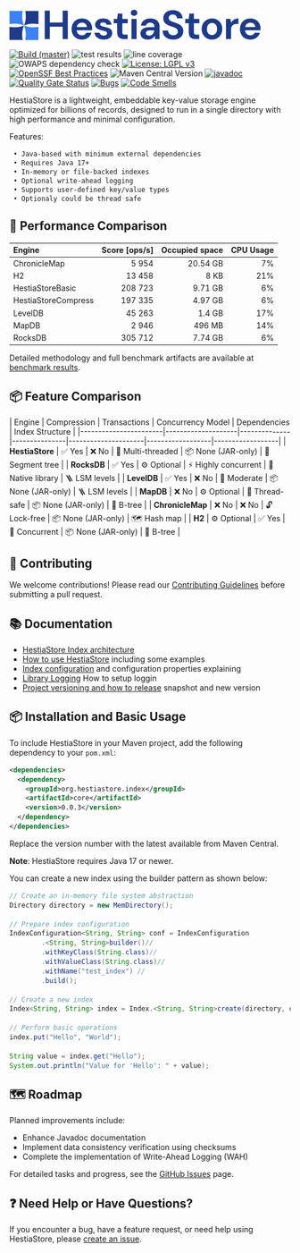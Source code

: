 ![HestiaStore logo](./images/logo.png)

[![Build (master)](https://github.com/jajir/HestiaStore/actions/workflows/maven.yml/badge.svg?branch=master)](https://github.com/jajir/HestiaStore/actions/workflows/maven.yml?query=branch%3Amain)
![test results](https://gist.githubusercontent.com/jajir/a613341fb9d9d0c6a426b42a714700b7/raw/badge-main.svg)
![line coverage](https://gist.githubusercontent.com/jajir/a613341fb9d9d0c6a426b42a714700b7/raw/jacoco-badge-main.svg)
![OWAPS dependency check](https://gist.githubusercontent.com/jajir/a613341fb9d9d0c6a426b42a714700b7/raw/badge-owasp-main.svg)
[![License: LGPL v3](https://img.shields.io/badge/License-LGPL%20v3-blue.svg)](https://www.gnu.org/licenses/lgpl-3.0)
[![OpenSSF Best Practices](https://www.bestpractices.dev/projects/10654/badge)](https://www.bestpractices.dev/projects/10654)
![Maven Central Version](https://img.shields.io/maven-central/v/org.hestiastore.index/core)
[![javadoc](https://javadoc.io/badge2/org.hestiastore.index/core/javadoc.svg)](https://javadoc.io/doc/org.hestiastore.index/core)
[![Quality Gate Status](https://sonarcloud.io/api/project_badges/measure?project=jajir_HestiaStore&metric=alert_status)](https://sonarcloud.io/summary/new_code?id=jajir_HestiaStore)
[![Bugs](https://sonarcloud.io/api/project_badges/measure?project=jajir_HestiaStore&metric=bugs)](https://sonarcloud.io/summary/new_code?id=jajir_HestiaStore)
[![Code Smells](https://sonarcloud.io/api/project_badges/measure?project=jajir_HestiaStore&metric=code_smells)](https://sonarcloud.io/summary/new_code?id=jajir_HestiaStore)

HestiaStore is a lightweight, embeddable key-value storage engine optimized for billions of records, designed to run in a single directory with high performance and minimal configuration.

Features:

```
 • Java-based with minimum external dependencies
 • Requires Java 17+
 • In-memory or file-backed indexes
 • Optional write-ahead logging
 • Supports user-defined key/value types
 • Optionaly could be thread safe
```

## 🚀 Performance Comparison

| Engine | Score [ops/s] | Occupied space | CPU Usage |
|:-------|--------------:|---------------:|----------:|
| ChronicleMap |         5 954 | 20.54 GB | 7% |
| H2 |        13 458 | 8 KB | 21% |
| HestiaStoreBasic |       208 723 | 9.71 GB | 6% |
| HestiaStoreCompress |       197 335 | 4.97 GB | 6% |
| LevelDB |        45 263 | 1.4 GB | 17% |
| MapDB |         2 946 | 496 MB | 14% |
| RocksDB |       305 712 | 7.74 GB | 6% |

Detailed methodology and full benchmark artifacts are available at [benchmark results](https://hestiastore.org/benchmark-results/).

## 📦 Feature Comparison

| Engine               |  Compression | Transactions | Concurrency Model   | Dependencies     | Index Structure |
|-----------------------|--------------------|--------------|---------------|---------------------|------------------|------------------|
| **HestiaStore**       |  ✅ Yes      | ❌ No          | 🧵 Multi-threaded    | 📦 None (JAR-only) | 🌲 Segment tree   |
| **RocksDB**              |  ✅ Yes      | ⚙️ Optional    | ⚡ Highly concurrent | 🧩 Native library  | 🪜 LSM levels     |
| **LevelDB**              |  ✅ Yes      | ❌ No          | 🔀 Moderate          | 📦 None (JAR-only) | 🪜 LSM levels     |
| **MapDB**                |  ❌ No       | ⚙️ Optional    | 🧱 Thread-safe       | 📦 None (JAR-only) | 🌳 B-tree         |
| **ChronicleMap**         |  ❌ No       | ❌ No          | 🔓 Lock-free         | 📦 None (JAR-only) | 🗺️ Hash map       |
| **H2**                   |  ⚙️ Optional | ✅ Yes         | 🔁 Concurrent        | 📦 None (JAR-only) | 🌳 B-tree         |

## 🤝 Contributing

We welcome contributions! Please read our [Contributing Guidelines](CONTRIBUTING.md) before submitting a pull request.

## 📚 Documentation

* [HestiaStore Index architecture](https://hestiastore.org/architecture/arch-index/)
* [How to use HestiaStore](https://hestiastore.org/how-to-use/) including some examples
* [Index configuration](https://hestiastore.org/configuration/) and configuration properties explaining
* [Library Logging](https://hestiastore.org/configuration/logging/) How to setup loggin
* [Project versioning and how to release](https://hestiastore.org/development/release/) snapshot and new version

<!--
* [Segment implementation details](segment.md)
-->

## 📦 Installation and Basic Usage

To include HestiaStore in your Maven project, add the following dependency to your `pom.xml`:

```xml
<dependencies>
  <dependency>
    <groupId>org.hestiastore.index</groupId>
    <artifactId>core</artifactId>
    <version>0.0.3</version>
  </dependency>
</dependencies>
```

Replace the version number with the latest available from Maven Central.

**Note**: HestiaStore requires Java 17 or newer.

You can create a new index using the builder pattern as shown below:

```java
// Create an in-memory file system abstraction
Directory directory = new MemDirectory();

// Prepare index configuration
IndexConfiguration<String, String> conf = IndexConfiguration
        .<String, String>builder()//
        .withKeyClass(String.class)//
        .withValueClass(String.class)//
        .withName("test_index") //
        .build();

// Create a new index
Index<String, String> index = Index.<String, String>create(directory, conf);

// Perform basic operations
index.put("Hello", "World");

String value = index.get("Hello");
System.out.println("Value for 'Hello': " + value);
```

## 🗺️ Roadmap

Planned improvements include:

* Enhance Javadoc documentation
* Implement data consistency verification using checksums
* Complete the implementation of Write-Ahead Logging (WAH)

For detailed tasks and progress, see the [GitHub Issues](https://github.com/jajir/HestiaStore/issues) page.

## ❓ Need Help or Have Questions?

If you encounter a bug, have a feature request, or need help using HestiaStore, please [create an issue](https://github.com/jajir/HestiaStore/issues).

